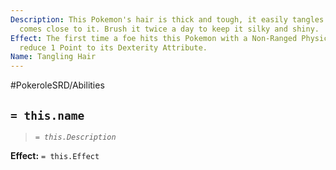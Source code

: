 ```yaml
---
Description: This Pokemon's hair is thick and tough, it easily tangles anyone who
  comes close to it. Brush it twice a day to keep it silky and shiny.
Effect: The first time a foe hits this Pokemon with a Non-Ranged Physical Attack,
  reduce 1 Point to its Dexterity Attribute.
Name: Tangling Hair
---
```


#PokeroleSRD/Abilities

## `= this.name`

> *`= this.Description`*

**Effect:** `= this.Effect`